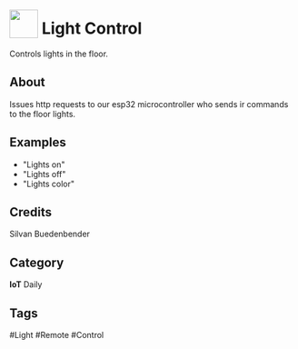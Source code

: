 # <img src="https://raw.githack.com/FortAwesome/Font-Awesome/master/svgs/solid/lightbulb.svg" card_color="#FEE255" width="50" height="50" style="vertical-align:bottom"/> Light Control
Controls lights in the floor.

## About
Issues http requests to our esp32 microcontroller who sends ir commands to the floor lights.

## Examples
* "Lights on"
* "Lights off"
* "Lights color"

## Credits
Silvan Buedenbender

## Category
**IoT**
Daily

## Tags
#Light
#Remote
#Control

